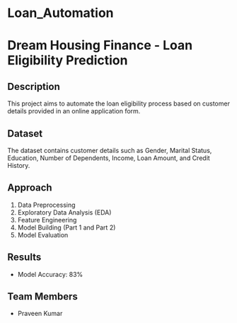 # Loan_Automation

# Dream Housing Finance - Loan Eligibility Prediction

## Description
This project aims to automate the loan eligibility process based on customer details provided in an online application form.

## Dataset
The dataset contains customer details such as Gender, Marital Status, Education, Number of Dependents, Income, Loan Amount, and Credit History.

## Approach
1. Data Preprocessing
2. Exploratory Data Analysis (EDA)
3. Feature Engineering
4. Model Building (Part 1 and Part 2)
5. Model Evaluation

## Results
- Model Accuracy: 83%

## Team Members
- Praveen Kumar
